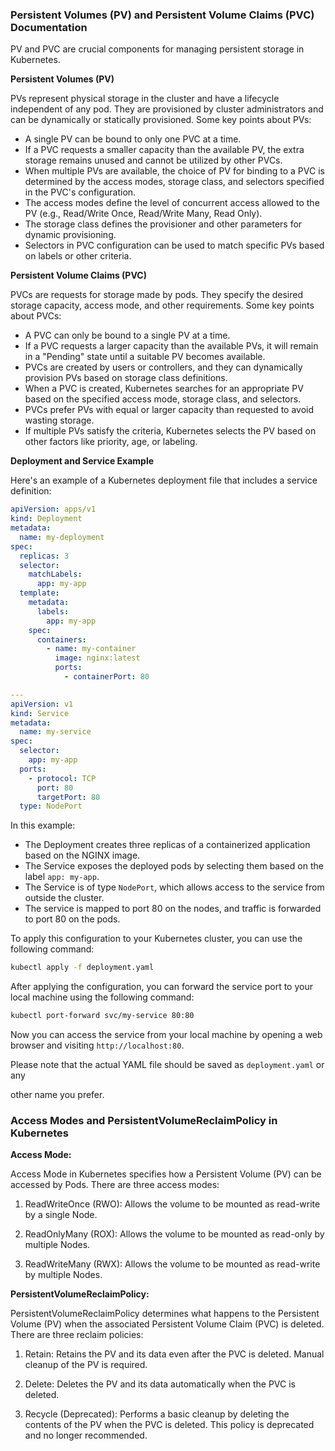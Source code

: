 ### **Persistent Volumes (PV) and Persistent Volume Claims (PVC) Documentation**

PV and PVC are crucial components for managing persistent storage in Kubernetes.

**Persistent Volumes (PV)**

PVs represent physical storage in the cluster and have a lifecycle independent of any pod. They are provisioned by cluster administrators and can be dynamically or statically provisioned. Some key points about PVs:

- A single PV can be bound to only one PVC at a time.
- If a PVC requests a smaller capacity than the available PV, the extra storage remains unused and cannot be utilized by other PVCs.
- When multiple PVs are available, the choice of PV for binding to a PVC is determined by the access modes, storage class, and selectors specified in the PVC's configuration.
- The access modes define the level of concurrent access allowed to the PV (e.g., Read/Write Once, Read/Write Many, Read Only).
- The storage class defines the provisioner and other parameters for dynamic provisioning.
- Selectors in PVC configuration can be used to match specific PVs based on labels or other criteria.

**Persistent Volume Claims (PVC)**

PVCs are requests for storage made by pods. They specify the desired storage capacity, access mode, and other requirements. Some key points about PVCs:

- A PVC can only be bound to a single PV at a time.
- If a PVC requests a larger capacity than the available PVs, it will remain in a "Pending" state until a suitable PV becomes available.
- PVCs are created by users or controllers, and they can dynamically provision PVs based on storage class definitions.
- When a PVC is created, Kubernetes searches for an appropriate PV based on the specified access mode, storage class, and selectors.
- PVCs prefer PVs with equal or larger capacity than requested to avoid wasting storage.
- If multiple PVs satisfy the criteria, Kubernetes selects the PV based on other factors like priority, age, or labeling.

**Deployment and Service Example**

Here's an example of a Kubernetes deployment file that includes a service definition:

```yaml
apiVersion: apps/v1
kind: Deployment
metadata:
  name: my-deployment
spec:
  replicas: 3
  selector:
    matchLabels:
      app: my-app
  template:
    metadata:
      labels:
        app: my-app
    spec:
      containers:
        - name: my-container
          image: nginx:latest
          ports:
            - containerPort: 80

---
apiVersion: v1
kind: Service
metadata:
  name: my-service
spec:
  selector:
    app: my-app
  ports:
    - protocol: TCP
      port: 80
      targetPort: 80
  type: NodePort
```

In this example:

- The Deployment creates three replicas of a containerized application based on the NGINX image.
- The Service exposes the deployed pods by selecting them based on the label `app: my-app`.
- The Service is of type `NodePort`, which allows access to the service from outside the cluster.
- The service is mapped to port 80 on the nodes, and traffic is forwarded to port 80 on the pods.

To apply this configuration to your Kubernetes cluster, you can use the following command:

```bash
kubectl apply -f deployment.yaml
```

After applying the configuration, you can forward the service port to your local machine using the following command:

```bash
kubectl port-forward svc/my-service 80:80
```

Now you can access the service from your local machine by opening a web browser and visiting `http://localhost:80`.

Please note that the actual YAML file should be saved as `deployment.yaml` or any

 other name you prefer.

### Access Modes and PersistentVolumeReclaimPolicy in Kubernetes

**Access Mode:**

Access Mode in Kubernetes specifies how a Persistent Volume (PV) can be accessed by Pods. There are three access modes:

1. ReadWriteOnce (RWO): Allows the volume to be mounted as read-write by a single Node.

2. ReadOnlyMany (ROX): Allows the volume to be mounted as read-only by multiple Nodes.

3. ReadWriteMany (RWX): Allows the volume to be mounted as read-write by multiple Nodes.

**PersistentVolumeReclaimPolicy:**

PersistentVolumeReclaimPolicy determines what happens to the Persistent Volume (PV) when the associated Persistent Volume Claim (PVC) is deleted. There are three reclaim policies:

1. Retain: Retains the PV and its data even after the PVC is deleted. Manual cleanup of the PV is required.

2. Delete: Deletes the PV and its data automatically when the PVC is deleted.

3. Recycle (Deprecated): Performs a basic cleanup by deleting the contents of the PV when the PVC is deleted. This policy is deprecated and no longer recommended.